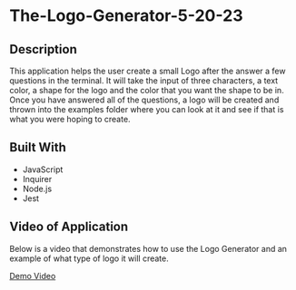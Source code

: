 # The-Logo-Generator-5-20-23

## Description
This application helps the user create a small Logo after the answer a few questions in the terminal. It will take the input of three characters, a text color, a shape for the logo and the color that you want the shape to be in. Once you have answered all of the questions, a logo will be created and thrown into the examples folder where you can look at it and see if that is what you were hoping to create.

## Built With

- JavaScript
- Inquirer
- Node.js
- Jest

## Video of Application

Below is a video that demonstrates how to use the Logo Generator and an example of what type of logo it will create.

[Demo Video](assets/Logo-Generator-Example.webm)
